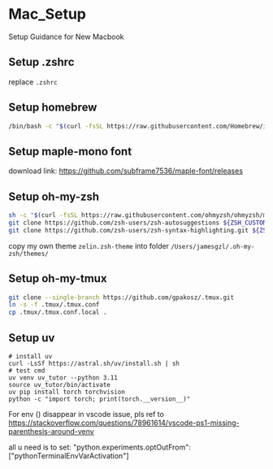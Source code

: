 # Mac_Setup
Setup Guidance for New Macbook

## Setup .zshrc
replace ``.zshrc``

## Setup homebrew
```bash
/bin/bash -c "$(curl -fsSL https://raw.githubusercontent.com/Homebrew/install/HEAD/install.sh)"
```

## Setup maple-mono font
download link: https://github.com/subframe7536/maple-font/releases

## Setup oh-my-zsh
```bash
sh -c "$(curl -fsSL https://raw.githubusercontent.com/ohmyzsh/ohmyzsh/master/tools/install.sh)"
git clone https://github.com/zsh-users/zsh-autosuggestions ${ZSH_CUSTOM:-~/.oh-my-zsh/custom}/plugins/zsh-autosuggestions
git clone https://github.com/zsh-users/zsh-syntax-highlighting.git ${ZSH_CUSTOM:-~/.oh-my-zsh/custom}/plugins/zsh-syntax-highlighting
```
copy my own theme ``zelin.zsh-theme`` into folder ``/Users/jamesgzl/.oh-my-zsh/themes/``

## Setup oh-my-tmux
```bash
git clone --single-branch https://github.com/gpakosz/.tmux.git
ln -s -f .tmux/.tmux.conf
cp .tmux/.tmux.conf.local .
```

## Setup uv
```
# install uv
curl -LsSf https://astral.sh/uv/install.sh | sh
# test cmd
uv venv uv_tutor --python 3.11
source uv_tutor/bin/activate
uv pip install torch torchvision
python -c "import torch; print(torch.__version__)"
```
For env () disappear in vscode issue, pls ref to https://stackoverflow.com/questions/78961614/vscode-ps1-missing-parenthesis-around-venv

all u need is to set: "python.experiments.optOutFrom": ["pythonTerminalEnvVarActivation"]
